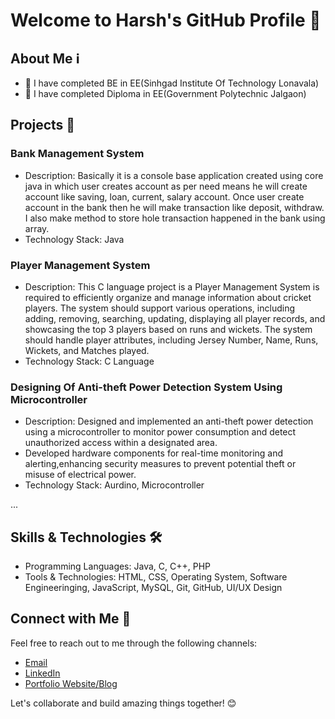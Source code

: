 # Welcome to Harsh's GitHub Profile 👋


## About Me ℹ️

- 🔭 I have completed BE in EE(Sinhgad Institute Of Technology Lonavala)
- 🔭 I have completed Diploma in EE(Government Polytechnic Jalgaon)

## Projects 🚀

### Bank Management System
- Description: Basically it is a console base application created using core java in which user creates account as per need means he will create account like saving, loan, current, salary account.
  Once user create account in the bank then he will make transaction like deposit, withdraw. I also make method to store hole transaction happened in the bank using array.
- Technology Stack: Java

### Player Management System
- Description: This C language project is a Player Management System is required to efficiently organize and manage information about cricket players.
  The system should support various operations, including adding, removing, searching, updating, displaying all player records, and showcasing the top 3 players based on runs and wickets.
  The system should handle player attributes, including Jersey Number, Name, Runs, Wickets, and Matches played.
- Technology Stack: C Language

### Designing Of Anti-theft Power Detection System Using Microcontroller
- Description: Designed and implemented an anti-theft power detection using a microcontroller to monitor power consumption and detect unauthorized access within a designated area.
- Developed hardware components for real-time monitoring and alerting,enhancing security measures to prevent potential theft or misuse of electrical power.
- Technology Stack: Aurdino, Microcontroller

...

## Skills & Technologies 🛠️

- Programming Languages: Java, C, C++, PHP
- Tools & Technologies: HTML, CSS, Operating System, Software Engineeringing, JavaScript, MySQL, Git, GitHub, UI/UX Design

## Connect with Me 🤝

Feel free to reach out to me through the following channels:

- [Email](harshal.gaikwad127@gmail.com)
- [LinkedIn](https://www.linkedin.com/in/harshal-gaikwad-b7169825a/)
- [Portfolio Website/Blog](https://github.com/harshgaikwad8208/Harshal-Portfolio)

Let's collaborate and build amazing things together! 😊
